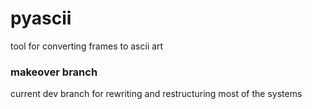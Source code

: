 # pyascii
tool for converting frames to ascii art

### makeover branch
current dev branch for rewriting and restructuring most of the systems
